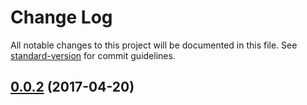 # Change Log

All notable changes to this project will be documented in this file.
See [standard-version](https://github.com/conventional-changelog/standard-version) for commit guidelines.

<a name="0.0.2"></a>
## [0.0.2](https://github.com/WartClaes/lerna-poc/compare/tt-form@0.0.2...tt-form@0.0.2) (2017-04-20)
